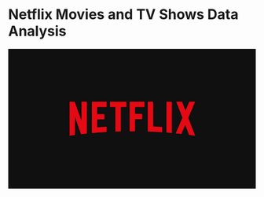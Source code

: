 # Netflix Movies and TV Shows Data Analysis
![Netflix Logo](https://github.com/ysukeerthi/Netflix-Data-Analysis/raw/main/Netflix_logo.png)

